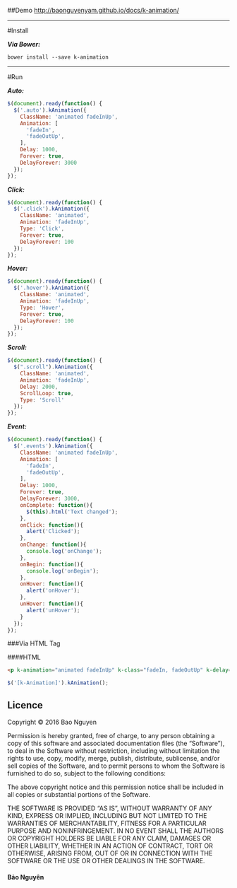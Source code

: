 ##Demo 
http://baonguyenyam.github.io/docs/k-animation/

---

#Install

***Via Bower:***
```
bower install --save k-animation 
```
___

#Run

***Auto:***

```js
$(document).ready(function() {
  $('.auto').kAnimation({
    ClassName: 'animated fadeInUp',
    Animation: [
      'fadeIn',
      'fadeOutUp',
    ],
    Delay: 1000,
    Forever: true,
    DelayForever: 3000
  });
});
```
***Click:***

```js
$(document).ready(function() {
  $('.click').kAnimation({
    ClassName: 'animated',
    Animation: 'fadeInUp',
    Type: 'Click',
    Forever: true,
    DelayForever: 100
  });
});
```

***Hover:***

```js
$(document).ready(function() {
  $('.hover').kAnimation({
    ClassName: 'animated',
    Animation: 'fadeInUp',
    Type: 'Hover',
    Forever: true,
    DelayForever: 100
  });
});
```

***Scroll:***

```js
$(document).ready(function() {
  $(".scroll").kAnimation({
    ClassName: 'animated',
    Animation: 'fadeInUp',
    Delay: 2000,
    ScrollLoop: true,
    Type: 'Scroll'
  });
});
```

***Event:***

```js
$(document).ready(function() {
  $('.events').kAnimation({
    ClassName: 'animated fadeInUp',
    Animation: [
      'fadeIn',
      'fadeOutUp',
    ],
    Delay: 1000,
    Forever: true,
    DelayForever: 3000,
    onComplete: function(){
      $(this).html('Text changed');
    },
    onClick: function(){
      alert('Clicked');
    },
    onChange: function(){
      console.log('onChange');
    },
    onBegin: function(){
      console.log('onBegin');
    },
    onHover: function(){
      alert('onHover');
    },
    unHover: function(){
      alert('unHover');
    }
  });
});
```

###Via HTML Tag

####HTML

```html
<p k-animation="animated fadeInUp" k-class="fadeIn, fadeOutUp" k-delay="1000" k-forever="true" k-delayforever="3000" k-type="Auto">Auto Animation </p>
```
```js
$('[k-Animation]').kAnimation();
```

## Licence

Copyright &copy; 2016 Bao Nguyen

Permission is hereby granted, free of charge, to any person obtaining a copy of this software and associated documentation files (the “Software”), to deal in the Software without restriction, including without limitation the rights to use, copy, modify, merge, publish, distribute, sublicense, and/or sell copies of the Software, and to permit persons to whom the Software is furnished to do so, subject to the following conditions:

The above copyright notice and this permission notice shall be included in all copies or substantial portions of the Software.

THE SOFTWARE IS PROVIDED “AS IS”, WITHOUT WARRANTY OF ANY KIND, EXPRESS OR IMPLIED, INCLUDING BUT NOT LIMITED TO THE WARRANTIES OF MERCHANTABILITY, FITNESS FOR A PARTICULAR PURPOSE AND NONINFRINGEMENT. IN NO EVENT SHALL THE AUTHORS OR COPYRIGHT HOLDERS BE LIABLE FOR ANY CLAIM, DAMAGES OR OTHER LIABILITY, WHETHER IN AN ACTION OF CONTRACT, TORT OR OTHERWISE, ARISING FROM, OUT OF OR IN CONNECTION WITH THE SOFTWARE OR THE USE OR OTHER DEALINGS IN THE SOFTWARE.

#### Bảo Nguyên
